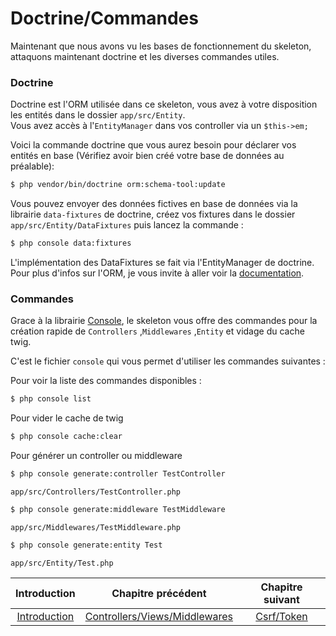 # Doctrine/Commandes
Maintenant que nous avons vu les bases de fonctionnement du skeleton, attaquons maintenant doctrine et les diverses commandes utiles.


### Doctrine
Doctrine est l'ORM utilisée dans ce skeleton, vous avez à votre disposition les entités dans le dossier `app/src/Entity`.<br>
Vous avez accès à  l'`EntityManager` dans vos controller via un `$this->em;`

Voici la commande doctrine que vous aurez besoin pour déclarer vos entités en base (Vérifiez avoir bien créé votre base de données au préalable):

``` bash
$ php vendor/bin/doctrine orm:schema-tool:update
```

Vous pouvez envoyer des données fictives en base de données via la librairie `data-fixtures` de doctrine, créez vos fixtures dans le dossier `app/src/Entity/DataFixtures` puis lancez la commande :

``` bash
$ php console data:fixtures
```

L'implémentation des DataFixtures se fait via l'EntityManager de doctrine.<br>
Pour plus d'infos sur l'ORM, je vous invite à aller voir la [documentation](http://docs.doctrine-project.org/projects/doctrine-orm/en/latest/).


### Commandes

Grace à la librairie [Console](https://github.com/symfony/console), le skeleton vous offre des commandes pour la création rapide de `Controllers` ,`Middlewares` ,`Entity` et vidage du cache twig.

C'est le fichier `console` qui vous permet d'utiliser les commandes suivantes :

Pour voir la liste des commandes disponibles :
``` bash
$ php console list
```

Pour vider le cache de twig
``` bash
$ php console cache:clear
```

Pour générer un controller ou middleware
``` bash
$ php console generate:controller TestController
```
`app/src/Controllers/TestController.php`

``` bash
$ php console generate:middleware TestMiddleware
```
`app/src/Middlewares/TestMiddleware.php`

``` bash
$ php console generate:entity Test
```
`app/src/Entity/Test.php`


| Introduction | Chapitre précédent | Chapitre suivant |
| :---------------------: | :--------------: | :--------------: |
| [Introduction](https://github.com/SimonDevelop/slim-doctrine/blob/master/docs/introduction.md) | [Controllers/Views/Middlewares](https://github.com/SimonDevelop/slim-doctrine/blob/master/docs/chapter03.md) | [Csrf/Token](https://github.com/SimonDevelop/slim-doctrine/blob/master/docs/chapter05.md) |
